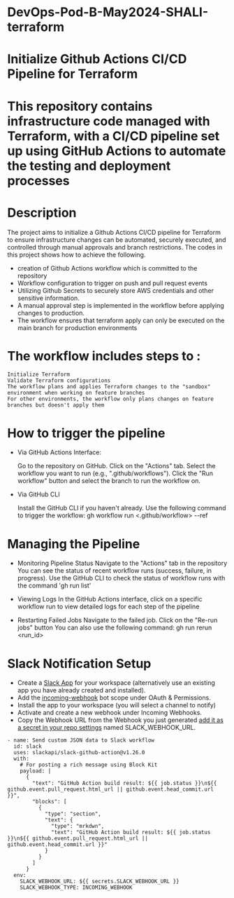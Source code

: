 # DevOps-Pod-B-May2024-SHALI-terraform

# Initialize Github Actions CI/CD Pipeline for Terraform

# This repository contains infrastructure code managed with Terraform, with a CI/CD pipeline set up using GitHub Actions to automate the testing and deployment processes

# Description
The project aims to initialize a Github Actions CI/CD pipeline for Terraform to ensure infrastructure changes can be automated, securely executed, and controlled through manual approvals and branch restrictions. The codes in this project shows how to achieve the following.

* creation of Github Actions workflow which is committed to the repository
* Workflow configuration to trigger on push and pull request events
* Utilizing Github Secrets to securely store AWS credentials and other sensitive information.
* A manual approval step is implemented in the workflow before applying changes to production.
* The workflow ensures that terraform apply can only be executed on the main branch for production environments

# The workflow includes steps to :
    Initialize Terraform
    Validate Terraform configurations
    The workflow plans and applies Terraform changes to the "sandbox" environment when working on feature branches
    For other environments, the workflow only plans changes on feature branches but doesn't apply them

# How to trigger the pipeline
* Via GitHub Actions Interface:

    Go to the repository on GitHub.
    Click on the "Actions" tab.
    Select the workflow you want to run (e.g., ".github/workflows").
    Click the "Run workflow" button and select the branch to run the workflow on.

* Via GitHub CLI

    Install the GitHub CLI if you haven't already.
    Use the following command to trigger the workflow:
    gh workflow run <.github/workflow> --ref <branch>


# Managing the Pipeline

* Monitoring Pipeline Status
    Navigate to the "Actions" tab in the repository
    You can see the status of recent workflow runs (success, failure, in progress).
    Use the GitHub CLI to check the status of workflow runs with the command 'gh run list'

* Viewing Logs
    In the GitHub Actions interface, click on a specific workflow run to view detailed logs for each step of the pipeline

* Restarting Failed Jobs
    Navigate to the failed job.
    Click on the "Re-run jobs" button
    You can also use the following command: gh run rerun <run_id>

# Slack Notification Setup

* Create a [Slack App](https://api.slack.com/apps) for your workspace (alternatively use an existing app you have already created and installed).
* Add the [incoming-webhook](https://api.slack.com/scopes/incoming-webhook) bot scope under OAuth & Permissions.
* Install the app to your workspace (you will select a channel to notify)
* Activate and create a new webhook under Incoming Webhooks.
* Copy the Webhook URL from the Webhook you just generated [add it as a secret in your repo settings](https://docs.github.com/en/free-pro-team@latest/actions/reference/encrypted-secrets#creating-encrypted-secrets-for-a-repository) named SLACK_WEBHOOK_URL.

```
- name: Send custom JSON data to Slack workflow
  id: slack
  uses: slackapi/slack-github-action@v1.26.0
  with:
    # For posting a rich message using Block Kit
    payload: |
      {
        "text": "GitHub Action build result: ${{ job.status }}\n${{ github.event.pull_request.html_url || github.event.head_commit.url }}",
        "blocks": [
          {
            "type": "section",
            "text": {
              "type": "mrkdwn",
              "text": "GitHub Action build result: ${{ job.status }}\n${{ github.event.pull_request.html_url || github.event.head_commit.url }}"
            }
          }
        ]
      }
  env:
    SLACK_WEBHOOK_URL: ${{ secrets.SLACK_WEBHOOK_URL }}
    SLACK_WEBHOOK_TYPE: INCOMING_WEBHOOK


